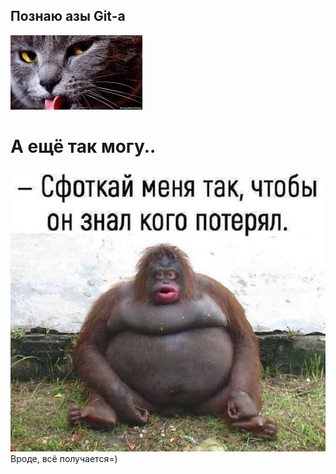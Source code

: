 ## Познаю азы Git-a
![Картинка](y.jpg)
# А ещё так могу..
![Картинка](u.jpg)
Вроде, всё получается=)
